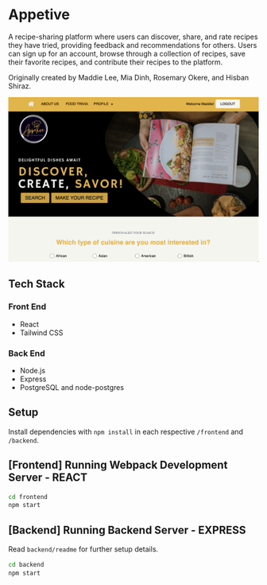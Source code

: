 
# Appetive
A recipe-sharing platform where users can discover, share, and rate recipes they have tried, providing feedback and recommendations for others. Users can sign up for an account, browse through a collection of recipes, save their favorite recipes, and contribute their recipes to the platform. 

Originally created by Maddie Lee, Mia Dinh, Rosemary Okere, and Hisban Shiraz.

![Appetive Front Page](docs/appetive_frontpage.png "Appetive Front Page")

## Tech Stack
### Front End
* React
* Tailwind CSS

### Back End
* Node.js
* Express
* PostgreSQL and node-postgres

## Setup

Install dependencies with `npm install` in each respective `/frontend` and `/backend`.

## [Frontend] Running Webpack Development Server - REACT

```sh
cd frontend
npm start
```

## [Backend] Running Backend Server - EXPRESS

Read `backend/readme` for further setup details.

```sh
cd backend
npm start
```
